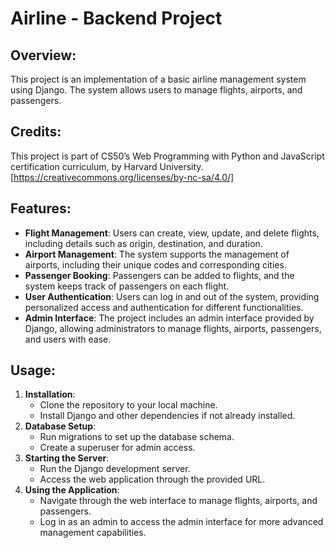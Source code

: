 # Airline - Backend Project

## Overview:
This project is an implementation of a basic airline management system using Django. The system allows users to manage flights, airports, and passengers. 

## Credits:
This project is part of CS50’s Web Programming with Python and JavaScript certification curriculum, by Harvard University. [https://creativecommons.org/licenses/by-nc-sa/4.0/]

## Features:
- **Flight Management**: Users can create, view, update, and delete flights, including details such as origin, destination, and duration.
- **Airport Management**: The system supports the management of airports, including their unique codes and corresponding cities.
- **Passenger Booking**: Passengers can be added to flights, and the system keeps track of passengers on each flight.
- **User Authentication**: Users can log in and out of the system, providing personalized access and authentication for different functionalities.
- **Admin Interface**: The project includes an admin interface provided by Django, allowing administrators to manage flights, airports, passengers, and users with ease.

## Usage:
1. **Installation**: 
    - Clone the repository to your local machine.
    - Install Django and other dependencies if not already installed.
2. **Database Setup**:
    - Run migrations to set up the database schema.
    - Create a superuser for admin access.
3. **Starting the Server**:
    - Run the Django development server.
    - Access the web application through the provided URL.
4. **Using the Application**:
    - Navigate through the web interface to manage flights, airports, and passengers.
    - Log in as an admin to access the admin interface for more advanced management capabilities.


